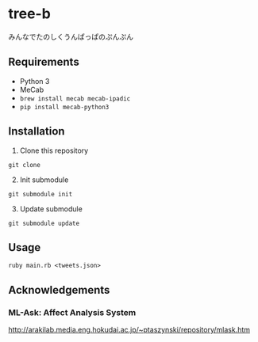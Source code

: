 # tree-b
みんなでたのしくうんぱっぱのぷんぷん

## Requirements
* Python 3
* MeCab
* `brew install mecab mecab-ipadic`
* `pip install mecab-python3`

## Installation

1. Clone this repository
```shell
git clone
```

2. Init submodule
```shell
git submodule init
```

3. Update submodule
```shell
git submodule update
```

## Usage
```shell
ruby main.rb <tweets.json>
```

## Acknowledgements
### ML-Ask: Affect Analysis System
http://arakilab.media.eng.hokudai.ac.jp/~ptaszynski/repository/mlask.htm
